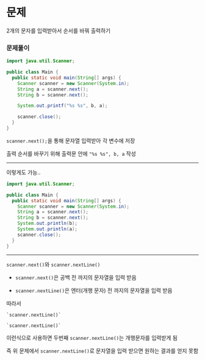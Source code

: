 # 문제
2개의 문자를 입력받아서 순서를 바꿔 출력하기

### 문제풀이
```java
import java.util.Scanner;

public class Main {
  public static void main(String[] args) {
    Scanner scanner = new Scanner(System.in);
    String a = scanner.next();
    String b = scanner.next();

    System.out.printf("%s %s", b, a);

    scanner.close();
  }
}
```
`scanner.next();`을 통해 문자열 입력받아 각 변수에 저장

출력 순서를 바꾸기 위해 출력문 안에 `"%s %s", b, a` 작성

<hr>

이렇게도 가능..

```java
import java.util.Scanner;

public class Main {
  public static void main(String[] args) {
    Scanner scanner = new Scanner(System.in);
    String a = scanner.next();
    String b = scanner.next();
    System.out.println(b);
    System.out.println(a);
    scanner.close();
  }
}
```

<hr>

`scanner.next()`와 `scanner.nextLine()`

- `scanner.next()`은 공백 전 까지의 문자열을 입력 받음

- `scanner.nextLine()`은 엔터(개행 문자) 전 까지의 문자열을 입력 받음

따라서

```
`scanner.nextLine()`

`scanner.nextLine()`
```

이런식으로 사용하면 두번째 `scanner.nextLine()`는 개행문자를 입력받게 됨

즉 위 문제에서 `scanner.nextLine()`로 문자열을 입력 받으면 원하는 결과를 얻지 못함